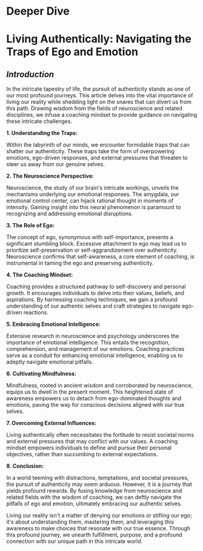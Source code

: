 # Deeper Dive

# **Living Authentically: Navigating the Traps of Ego and Emotion**

## *Introduction*

In the intricate tapestry of life, the pursuit of authenticity stands as one of our most profound journeys. This article delves into the vital importance of living our reality while shedding light on the snares that can divert us from this path. Drawing wisdom from the fields of neuroscience and related disciplines, we infuse a coaching mindset to provide guidance on navigating these intricate challenges.

**1. Understanding the Traps:**

Within the labyrinth of our minds, we encounter formidable traps that can shatter our authenticity. These traps take the form of overpowering emotions, ego-driven responses, and external pressures that threaten to steer us away from our genuine selves.

**2. The Neuroscience Perspective:**

Neuroscience, the study of our brain's intricate workings, unveils the mechanisms underlying our emotional responses. The amygdala, our emotional control center, can hijack rational thought in moments of intensity. Gaining insight into this neural phenomenon is paramount to recognizing and addressing emotional disruptions.

**3. The Role of Ego:**

The concept of ego, synonymous with self-importance, presents a significant stumbling block. Excessive attachment to ego may lead us to prioritize self-preservation or self-aggrandizement over authenticity. Neuroscience confirms that self-awareness, a core element of coaching, is instrumental in taming the ego and preserving authenticity.

**4. The Coaching Mindset:**

Coaching provides a structured pathway to self-discovery and personal growth. It encourages individuals to delve into their values, beliefs, and aspirations. By harnessing coaching techniques, we gain a profound understanding of our authentic selves and craft strategies to navigate ego-driven reactions.

**5. Embracing Emotional Intelligence:**

Extensive research in neuroscience and psychology underscores the importance of emotional intelligence. This entails the recognition, comprehension, and management of our emotions. Coaching practices serve as a conduit for enhancing emotional intelligence, enabling us to adeptly navigate emotional pitfalls.

**6. Cultivating Mindfulness:**

Mindfulness, rooted in ancient wisdom and corroborated by neuroscience, equips us to dwell in the present moment. This heightened state of awareness empowers us to detach from ego-dominated thoughts and emotions, paving the way for conscious decisions aligned with our true selves.

**7. Overcoming External Influences:**

Living authentically often necessitates the fortitude to resist societal norms and external pressures that may conflict with our values. A coaching mindset empowers individuals to define and pursue their personal objectives, rather than succumbing to external expectations.

**8. Conclusion:**

In a world teeming with distractions, temptations, and societal pressures, the pursuit of authenticity may seem arduous. However, it is a journey that yields profound rewards. By fusing knowledge from neuroscience and related fields with the wisdom of coaching, we can deftly navigate the pitfalls of ego and emotion, ultimately embracing our authentic selves.

Living our reality isn't a matter of denying our emotions or stifling our ego; it's about understanding them, mastering them, and leveraging this awareness to make choices that resonate with our true essence. Through this profound journey, we unearth fulfillment, purpose, and a profound connection with our unique path in this intricate world.